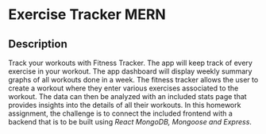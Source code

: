 # Exercise Tracker MERN


## Description

Track your workouts with Fitness Tracker. The app will keep track of every exercise in your workout. The app dashboard will display weekly summary graphs of all workouts done in a week. The fitness tracker allows the user to create a workout where they enter various exercises associated to the workout.  The data can then be analyzed with an included stats page that provides insights into the details of all their workouts.  In this homework assignment, the challenge is to connect the included frontend with a backend that is to be built using *React MongoDB, Mongoose and Express*.
